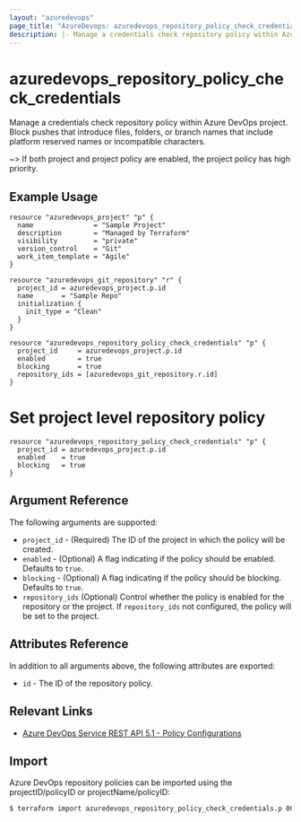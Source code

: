 ```yaml
---
layout: "azuredevops"
page_title: "AzureDevops: azuredevops_repository_policy_check_credentials"
description: |- Manage a credentials check repository policy within Azure DevOps project.
---
```


# azuredevops_repository_policy_check_credentials

Manage a credentials check repository policy within Azure DevOps project. Block pushes that introduce files, folders, or branch names that include platform reserved names or incompatible characters.

~> If both project and project policy are enabled, the project policy has high priority.

## Example Usage

```hcl
resource "azuredevops_project" "p" {
  name               = "Sample Project"
  description        = "Managed by Terraform"
  visibility         = "private"
  version_control    = "Git"
  work_item_template = "Agile"
}

resource "azuredevops_git_repository" "r" {
  project_id = azuredevops_project.p.id
  name       = "Sample Repo"
  initialization {
    init_type = "Clean"
  }
}

resource "azuredevops_repository_policy_check_credentials" "p" {
  project_id     = azuredevops_project.p.id
  enabled        = true
  blocking       = true
  repository_ids = [azuredevops_git_repository.r.id]
}
```

# Set project level repository policy
```hcl
resource "azuredevops_repository_policy_check_credentials" "p" {
  project_id = azuredevops_project.p.id
  enabled    = true
  blocking   = true
}
```

## Argument Reference

The following arguments are supported:

- `project_id` - (Required) The ID of the project in which the policy will be created.
- `enabled` - (Optional) A flag indicating if the policy should be enabled. Defaults to `true`. 
- `blocking` - (Optional) A flag indicating if the policy should be blocking. Defaults to `true`.
- `repository_ids` (Optional) Control whether the policy is enabled for the repository or the project. If `repository_ids` not configured, the policy will be set to the project.

## Attributes Reference

In addition to all arguments above, the following attributes are exported:

- `id` - The ID of the repository policy.

## Relevant Links

- [Azure DevOps Service REST API 5.1 - Policy Configurations](https://docs.microsoft.com/en-us/rest/api/azure/devops/policy/configurations/create?view=azure-devops-rest-5.1)

## Import

Azure DevOps repository policies can be imported using the projectID/policyID or projectName/policyID:

```sh
$ terraform import azuredevops_repository_policy_check_credentials.p 00000000-0000-0000-0000-000000000000/0
```
